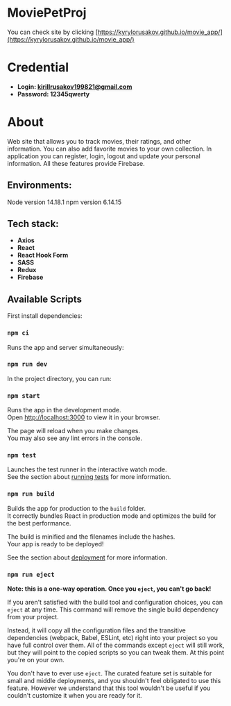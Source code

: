 # MoviePetProj

You can check site by clicking [https://kyrylorusakov.github.io/movie_app/](https://kyrylorusakov.github.io/movie_app/)

# Credential

- **Login: kirillrusakov199821@gmail.com**
- **Password: 12345qwerty**

# About

Web site that allows you to track movies, their ratings, and other information. You can also add favorite movies to your own collection. In application you can register, login, logout and update your personal information. All these features provide Firebase.

## Environments:

  Node version 14.18.1
  npm version 6.14.15

## Tech stack:

- **Axios**
- **React**
- **React Hook Form**
- **SASS**
- **Redux**
- **Firebase**

## Available Scripts

First install dependencies:

### `npm ci`

Runs the app and server simultaneously:

### `npm run dev`

In the project directory, you can run:

### `npm start`

Runs the app in the development mode.\
Open [http://localhost:3000](http://localhost:3000) to view it in your browser.

The page will reload when you make changes.\
You may also see any lint errors in the console.

### `npm test`

Launches the test runner in the interactive watch mode.\
See the section about [running tests](https://facebook.github.io/create-react-app/docs/running-tests) for more information.

### `npm run build`

Builds the app for production to the `build` folder.\
It correctly bundles React in production mode and optimizes the build for the best performance.

The build is minified and the filenames include the hashes.\
Your app is ready to be deployed!

See the section about [deployment](https://facebook.github.io/create-react-app/docs/deployment) for more information.

### `npm run eject`

**Note: this is a one-way operation. Once you `eject`, you can't go back!**

If you aren't satisfied with the build tool and configuration choices, you can `eject` at any time. This command will remove the single build dependency from your project.

Instead, it will copy all the configuration files and the transitive dependencies (webpack, Babel, ESLint, etc) right into your project so you have full control over them. All of the commands except `eject` will still work, but they will point to the copied scripts so you can tweak them. At this point you're on your own.

You don't have to ever use `eject`. The curated feature set is suitable for small and middle deployments, and you shouldn't feel obligated to use this feature. However we understand that this tool wouldn't be useful if you couldn't customize it when you are ready for it.

